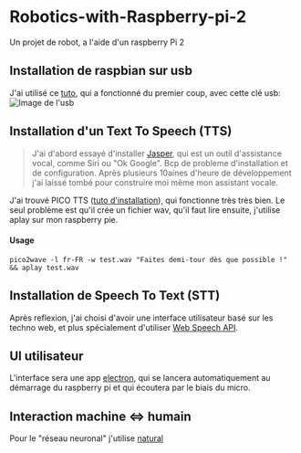 # Robotics-with-Raspberry-pi-2
Un projet de robot, a l'aide d'un raspberry Pi 2

## Installation de raspbian sur usb
J'ai utilisé ce [tuto](http://raspipress.com/2013/05/install-and-run-raspbian-from-a-usb-flash-drive/), qui a fonctionné du premier coup, avec cette clé usb:
![Image de l'usb](http://ecx.images-amazon.com/images/I/41hHsY5u-ZL.jpg)


## Installation d'un Text To Speech (TTS)
> J'ai d'abord essayé d'installer [Jasper](http://jasperproject.github.io/), qui est un outil d'assistance vocal, comme Siri ou "Ok Google". Bcp de probleme d'installation et de configuration. Après plusieurs 10aines d'heure de développement j'ai laissé tombé pour construire moi même mon assistant vocale.

J'ai trouvé PICO TTS ([tuto d'installation](http://rpihome.blogspot.fr/2015/02/installing-pico-tts.html)), qui fonctionne très très bien. Le seul problème est qu'il crée un fichier wav, qu'il faut lire ensuite, j'utilise aplay sur mon raspberry pie.
#### Usage
```
pico2wave -l fr-FR -w test.wav "Faites demi-tour dès que possible !" && aplay test.wav 
```

## Installation de Speech To Text (STT)
Après reflexion, j'ai choisi d'avoir une interface utilisateur basé sur les techno web, et plus spécialement d'utiliser 
[Web Speech API](https://developer.mozilla.org/en-US/docs/Web/API/Web_Speech_API).

## UI utilisateur
L'interface sera une app [electron](http://electron.atom.io/), qui se lancera automatiquement au démarrage du raspberry pi et qui écoutera par le biais du micro.

## Interaction machine <=> humain
Pour le "réseau neuronal" j'utilise [natural](https://github.com/NaturalNode/natural)
